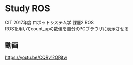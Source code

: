 # Study ROS
CIT 2017年度 ロボットシステム学 課題2 ROS  
ROSを用いてcount_upの数値を自分のPCブラウザに表示させる  
## 動画
https://youtu.be/CQRy12QRjtw
